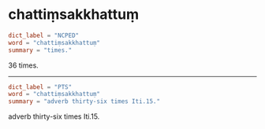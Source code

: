 # chattiṃsakkhattuṃ

``` toml
dict_label = "NCPED"
word = "chattiṃsakkhattuṃ"
summary = "times."
```

36 times.

--------------------

``` toml
dict_label = "PTS"
word = "chattiṃsakkhattuṃ"
summary = "adverb thirty-six times Iti.15."
```

adverb thirty\-six times Iti.15.

